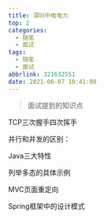 ```yaml
---
title: 深圳中电电力
top: 2
categories:
  - 随笔
  - 面试
tags:
  - 随笔
  - 面试
abbrlink: 321632551
date: 2021-06-07 10:41:00
---
```


>   面试提到的知识点

<!--more-->

TCP三次握手四次挥手

并行和并发的区别：

Java三大特性

列举多态的具体示例

MVC页面重定向

Spring框架中的设计模式

